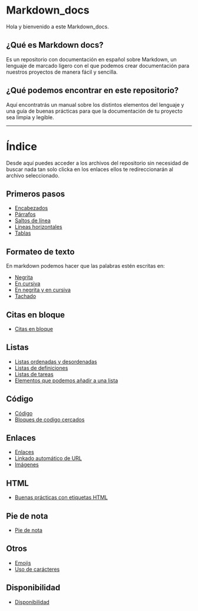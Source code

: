 # Markdown_docs

Hola y bienvenido a este Markdown_docs. 

## ¿Qué es Markdown docs?

Es un repositorio con documentación en español sobre Markdown, un lenguaje 
de marcado ligero con el que podemos crear documentación para nuestros proyectos
de manera fácil y sencilla.

## ¿Qué podemos encontrar en este repositorio?

Aquí encontratrás un manual sobre los distintos elementos del lenguaje y una guía de buenas prácticas para que la documentación de tu proyecto sea limpia y legible.

---

# Índice 

Desde aquí puedes acceder a los archivos del repositorio sin necesidad de buscar nada tan solo clicka en los enlaces ellos te redireccionarán al archivo seleccionado.

## Primeros pasos 

* [Encabezados](https://github.com/alexdevrep/Markdown_docs/blob/main/Primeros%20pasos/encabezados.md)
* [Párrafos](https://github.com/alexdevrep/Markdown_docs/blob/main/Primeros%20pasos/p%C3%A1rrafos.md)
* [Saltos de línea](https://github.com/alexdevrep/Markdown_docs/blob/main/Primeros%20pasos/Saltos_de_l%C3%ADnea.md)
* [Líneas horizontales](https://github.com/alexdevrep/Markdown_docs/blob/main/Primeros%20pasos/lineas_horizontales.md)
* [Tablas](https://github.com/alexdevrep/Markdown_docs/blob/main/Primeros%20pasos/Tablas%20.md)



## Formateo de texto 

En markdown podemos hacer que las palabras estén escritas en:


* [Negrita](https://github.com/alexdevrep/Markdown_docs/blob/main/Formateo%20de%20texto/negrita.md)
* [En cursiva](https://github.com/alexdevrep/Markdown_docs/blob/main/Formateo%20de%20texto/cursiva.md)
* [En negrita y en cursiva](https://github.com/alexdevrep/Markdown_docs/blob/main/Formateo%20de%20texto/negrita_y_cursiva.md)
* [Tachado](https://github.com/alexdevrep/Markdown_docs/blob/main/Formateo%20de%20texto/Tachado.md)

## Citas en bloque 

* [Citas en bloque](https://github.com/alexdevrep/Markdown_docs/blob/main/Citas%20en%20bloque/citas_en_bloque.md)

## Listas

* [Listas ordenadas y desordenadas](https://github.com/alexdevrep/Markdown_docs/blob/main/Listas/listas.md)
* [Listas de definiciones]()
* [Listas de tareas](https://github.com/alexdevrep/Markdown_docs/blob/main/Listas/listas_de_tareas.md)
* [Elementos que podemos añadir a una lista](https://github.com/alexdevrep/Markdown_docs/blob/main/Listas/Elementos_en_una_lista.md)

## Código

* [Código](https://github.com/alexdevrep/Markdown_docs/blob/main/C%C3%B3digo/codigo.md)
* [Bloques de codigo cercados](https://github.com/alexdevrep/Markdown_docs/blob/main/C%C3%B3digo/Bloques_de_c%C3%B3digo_cercado.md)
  
## Enlaces 

* [Enlaces](https://github.com/alexdevrep/Markdown_docs/blob/main/Enlaces/links.md)
* [Linkado automático de URL](https://github.com/alexdevrep/Markdown_docs/blob/main/Enlaces/Enlazado_automatico_URL.md)
* [Imágenes](https://github.com/alexdevrep/Markdown_docs/blob/main/Enlaces/Imagenes.md)

## HTML

* [Buenas prácticas con etiquetas HTML]()
  
## Pie de nota

* [Pie de nota]()
  
## Otros

* [Emojis](https://github.com/alexdevrep/Markdown_docs/blob/main/Otros/emojis.md)
* [Uso de carácteres]()

## Disponibilidad

* [Disponibilidad](https://github.com/alexdevrep/Markdown_docs/blob/main/Disponibilidad/Disponibilidad.md)
